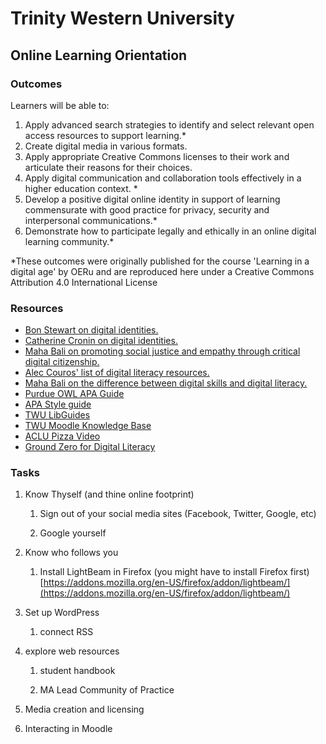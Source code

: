 # Trinity Western University

## Online Learning Orientation

### Outcomes

Learners will be able to:

1. Apply advanced search strategies to identify and select relevant open access resources to support learning.\*
2. Create digital media in various formats.
3. Apply appropriate Creative Commons licenses to their work and articulate their reasons for their choices.
4. Apply digital communication and collaboration tools effectively in a higher education context. \*
5. Develop a positive digital online identity in support of learning commensurate with good practice for privacy, security and interpersonal communications.\*
6. Demonstrate how to participate legally and ethically in an online digital learning community.\*

\*These outcomes were originally published for the course 'Learning in a digital age' by OERu and are reproduced here under a Creative Commons Attribution 4.0 International License

### Resources

* [Bon Stewart on digital identities.](http://theory.cribchronicles.com/2012/05/06/digital-identities-six-key-selves/)
* [Catherine Cronin on digital identities.](https://catherinecronin.wordpress.com/2014/02/12/openeducation-and-identities/)
* [Maha Bali on promoting social justice and empathy through critical digital citizenship.](http://dmlcentral.net/critical-digital-citizenship-empathy-social-justice-online/)
* [Alec Couros' list of digital literacy resources.](https://couros.wikispaces.com/digitalcitizenship) 
* [Maha Bali on the difference between digital skills and digital literacy. ](https://www.literacyworldwide.org/blog/literacy-daily/2016/02/03/knowing-the-difference-between-digital-skills-and-digital-literacies-and-teaching-both)
* [Purdue OWL APA Guide](https://owl.english.purdue.edu/owl/resource/560/01/)
* [APA Style guide](http://flash1r.apa.org/apastyle/basics/index.htm)
* [TWU LibGuides](http://libguides.twu.ca/c.php?g=284731&p=1897471)
* [TWU Moodle Knowledge Base](https://trinitywestern.teamdynamix.com/TDClient/KB/?CategoryID=4592)
* [ACLU Pizza Video](https://www.youtube.com/watch?v=RNJl9EEcsoE)
* [Ground Zero for Digital Literacy](http://bavatuesdays.com/password-management-ground-zero-for-digital-literacy/)

### Tasks

1. Know Thyself \(and thine online footprint\)

   1. Sign out of your social media sites \(Facebook, Twitter, Google, etc\)

   2. Google yourself

2. Know who follows you

   1. Install LightBeam in Firefox \(you might have to install Firefox first\) [https://addons.mozilla.org/en-US/firefox/addon/lightbeam/](https://addons.mozilla.org/en-US/firefox/addon/lightbeam/)

3. Set up WordPress

   1. connect RSS

4. explore web resources

   1. student handbook

   2. MA Lead Community of Practice

5. Media creation and licensing

6. Interacting in Moodle



